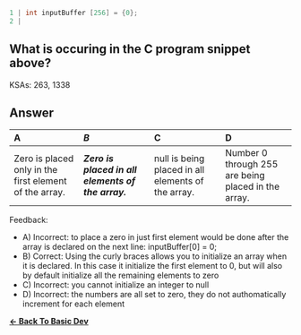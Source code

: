 ```c
1 | int inputBuffer [256] = {0};
2 | 
```

## What is occuring in the C program snippet above?

KSAs: 263, 1338

## Answer
| A | ***B*** | C | D |
| :--- | :--- | :--- | :--- |
| Zero is placed only in the first element of the array. | ***Zero is placed in all elements of the array.*** | null is being placed in all elements of the array. | Number 0 through 255 are being placed in the array. |


Feedback:

- A) Incorrect: to place a zero in just first element would be done after the array is declared on the next line:  inputBuffer[0] = 0;
- B) Correct: Using the curly braces allows you to initialize an array when it is declared. In this case it initialize the first element to 0, but will also by default initialize all the remaining elements to zero
- C) Incorrect: you cannot initialize an integer to null
- D) Incorrect: the numbers are all set to zero, they do not authomatically increment for each element

[**<- Back To Basic Dev**](../../../Basic_Dev.md)

